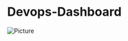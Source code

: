 # Devops-Dashboard 

![Picture](https://github.com/codeNovels/Devops-Dashboard/blob/master/assets/DevopsDashboard.png)

